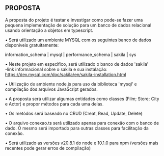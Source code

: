 PROPOSTA
-------------------------------------------------------------------------------------------------------------------------------------------------------------------------------------------------------------

A proposta do projeto é testar e investigar como pode-se fazer uma pequena implementação de solução para um banco de dados relacional usando orientação a objetos em typescript.


• Será utilizado um ambiente MYSQL com os seguintes banco de dados disponiveis gratuitamente: 

information_schema | mysql | performance_schema | sakila | sys                






• Neste projeto em especifico, será utilizado o banco de dados 'sakila'  
 -link informacional sobre o sakila e sua instalação: https://dev.mysql.com/doc/sakila/en/sakila-installation.html



• Utilização de ambiente node.js para uso da biblioteca 'mysql' e compilação dos arquivos JavaScript gerados.

• A proposta será utilizar algumas entidades como classes (Film; Store; City e Actor) e propor métodos para cada uma delas.

• Os metódos será baseado no CRUD (Creat, Read, Update, Delete)


• O arquivo conexao.ts será utilizado apenas para conexão com o banco de dado. O mesmo será importado para outras classes para facilitação da conexão.







• Será utilizado as versões v20.8.1 do node e 10.1.0 para npm (versões mais recentes pode gerar erros de compilação)

